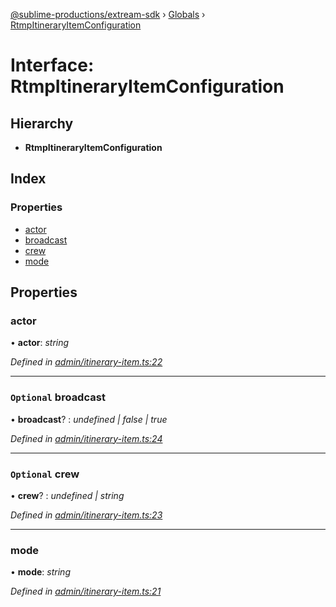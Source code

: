 [@sublime-productions/extream-sdk](../README.md) › [Globals](../globals.md) › [RtmpItineraryItemConfiguration](rtmpitineraryitemconfiguration.md)

# Interface: RtmpItineraryItemConfiguration

## Hierarchy

* **RtmpItineraryItemConfiguration**

## Index

### Properties

* [actor](rtmpitineraryitemconfiguration.md#actor)
* [broadcast](rtmpitineraryitemconfiguration.md#optional-broadcast)
* [crew](rtmpitineraryitemconfiguration.md#optional-crew)
* [mode](rtmpitineraryitemconfiguration.md#mode)

## Properties

###  actor

• **actor**: *string*

*Defined in [admin/itinerary-item.ts:22](https://github.com/Extream-SaaS/ex-sdk/blob/849839b/src/admin/itinerary-item.ts#L22)*

___

### `Optional` broadcast

• **broadcast**? : *undefined | false | true*

*Defined in [admin/itinerary-item.ts:24](https://github.com/Extream-SaaS/ex-sdk/blob/849839b/src/admin/itinerary-item.ts#L24)*

___

### `Optional` crew

• **crew**? : *undefined | string*

*Defined in [admin/itinerary-item.ts:23](https://github.com/Extream-SaaS/ex-sdk/blob/849839b/src/admin/itinerary-item.ts#L23)*

___

###  mode

• **mode**: *string*

*Defined in [admin/itinerary-item.ts:21](https://github.com/Extream-SaaS/ex-sdk/blob/849839b/src/admin/itinerary-item.ts#L21)*
